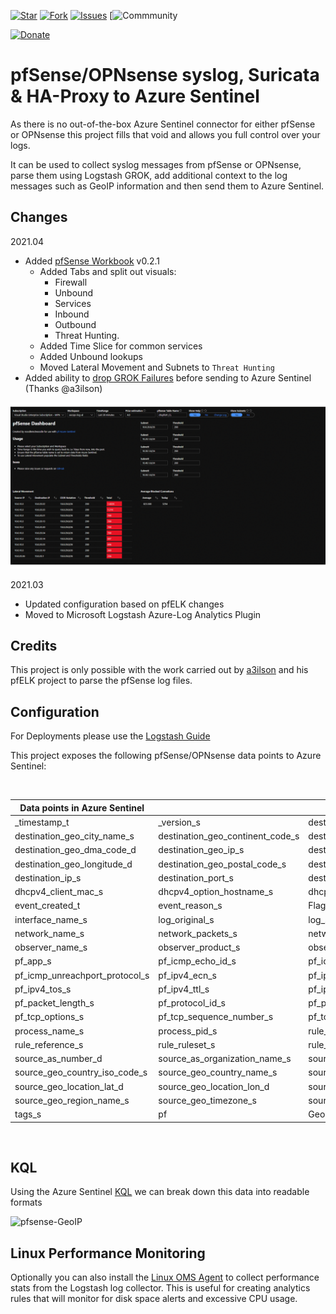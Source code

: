 
[![Star](https://img.shields.io/github/stars/noodlemctwoodle/pf-azure-sentinel?style=plastic)](https://github.com/noodlemctwoodle/pf-azure-sentinel/stargazers) 
[![Fork](https://img.shields.io/github/forks/noodlemctwoodle/pf-azure-sentinel?style=plastic)](https://github.com/noodlemctwoodle/pf-azure-sentinel/network/members)
[![Issues](https://img.shields.io/github/issues/noodlemctwoodle/pf-azure-sentinel?style=plastic)](https://github.com/noodlemctwoodle/pf-azure-sentinel/issues)
[![Commmunity]()

[![Donate](https://img.shields.io/badge/Donate-PayPal-blue.svg?style=plastic)](https://www.paypal.me/noodlemctwoodle)

# pfSense/OPNsense syslog, Suricata & HA-Proxy to Azure Sentinel

As there is no out-of-the-box Azure Sentinel connector for either pfSense or OPNsense this project fills that void and allows you full control over your logs. 

It can be used to collect syslog messages from pfSense or OPNsense, parse them using Logstash GROK, add additional context to the log messages such as GeoIP information and then send them to Azure Sentinel.

## Changes

2021.04

- Added [pfSense Workbook](KQL/pfSense/Workbook/pfSense.json) v0.2.1
  - Added Tabs and split out visuals:
    - Firewall
    - Unbound
    - Services
    - Inbound
    - Outbound
    - Threat Hunting.
  - Added Time Slice for common services
  - Added Unbound lookups
  - Moved Lateral Movement and Subnets to `Threat Hunting`
- Added ability to [drop GROK Failures](Logstash-Configuration/etc/logstash/conf.d/45-cleanup.conf) before sending to Azure Sentinel (Thanks @a3ilson)

![workbook](.images/sentinelWorkbook.gif)

2021.03

- Updated configuration based on pfELK changes
- Moved to Microsoft Logstash Azure-Log Analytics Plugin

## Credits

This project is only possible with the work carried out by [a3ilson](https://github.com/pfelk/pfelk) and his pfELK project to parse the pfSense log files.

## Configuration

For Deployments please use the [Logstash Guide](Logstash-Configuration/README.md)

This project exposes the following pfSense/OPNsense data points to Azure Sentinel:

</br>

|Data points in Azure Sentinel| | | | | |
|---|---|---|---|---|---|
|_timestamp_t|_version_s|destination_as_ip_s|destination_as_number_d|destination_as_organization_name_s
|destination_geo_city_name_s|destination_geo_continent_code_s|destination_geo_country_code3_s|destination_geo_country_iso_code_s|destination_geo_country_name_s
|destination_geo_dma_code_d|destination_geo_ip_s|destination_geo_latitude_d|destination_geo_location_lat_d|destination_geo_location_lon_d
|destination_geo_longitude_d|destination_geo_postal_code_s|destination_geo_region_iso_code_s|destination_geo_region_name_s|destination_geo_timezone_s
|destination_ip_s|destination_port_s|destination_service_sdhcp_operation_s|dhcpd_release_s|dhcpv4_client_ip_s
|dhcpv4_client_mac_s|dhcpv4_option_hostname_s|dhcpv4_server_ip_s|ecs_version_s|event_action_s
|event_created_t|event_reason_s|Flags_s|icmp_type_s|interface_alias_s
|interface_name_s|log_original_s|log_syslog_priority_s|network_direction_s|network_iana_number_s
|network_name_s|network_packets_s|network_transport_s|network_type_s|observer_ip_s
|observer_name_s|observer_product_s|observer_serial_number_s|observer_type_s|option_s
|pf_app_s|pf_icmp_echo_id_s|pf_icmp_echo_sequence_s|pf_icmp_unreachport_destination_ip_s|pf_icmp_unreachport_port_s
|pf_icmp_unreachport_protocol_s|pf_ipv4_ecn_s|pf_ipv4_flags_s|pf_ipv4_offset_s|pf_ipv4_packet_id_s
|pf_ipv4_tos_s|pf_ipv4_ttl_s|pf_ipv6_class_s|pf_ipv6_flow_label_s|pf_ipv6_hop_limit_s
|pf_packet_length_s|pf_protocol_id_s|pf_protocol_type_s|pf_tcp_ack_number_s|pf_tcp_flags_s
|pf_tcp_options_s|pf_tcp_sequence_number_s|pf_tcp_window_s|pf_transport_data_length_s|priority_s
|process_name_s|process_pid_s|rule_alias_s|rule_classification_s|rule_description_s
|rule_reference_s|rule_ruleset_s|rule_uuid_s|rule_version_s|source_as_ip_s
|source_as_number_d|source_as_organization_name_s|source_geo_city_name_s|source_geo_continent_code_s|source_geo_country_code3_s
|source_geo_country_iso_code_s|source_geo_country_name_s|source_geo_dma_code_d|source_geo_ip_s|source_geo_latitude_d
|source_geo_location_lat_d|source_geo_location_lon_d|source_geo_longitude_d|source_geo_postal_code_s|source_geo_region_iso_code_s
|source_geo_region_name_s|source_geo_timezone_s|source_ip_s|source_port_s|source_service_s
|tags_s|pf|GeoIP_Source|GeoIP_Destination|vpn_log_message_s

</br>

## KQL

Using the Azure Sentinel [KQL](KQL/pfSense/) we can break down this data into readable formats

![pfsense-GeoIP](.images/image1.png)

## Linux Performance Monitoring

Optionally you can also install the [Linux OMS Agent](Linux-OMS-Agent/README.md) to collect performance stats from the Logstash log collector. This is useful for creating analytics rules that will monitor for disk space alerts and excessive CPU usage.
